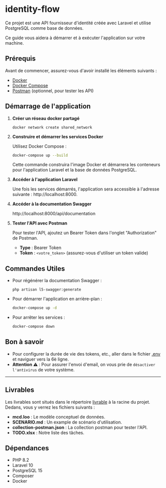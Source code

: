# identity-flow

Ce projet est une API fournisseur d'identité créée avec Laravel et utilise PostgreSQL comme base de données.

Ce guide vous aidera à démarrer et à exécuter l'application sur votre machine.

## Prérequis

Avant de commencer, assurez-vous d'avoir installé les éléments suivants :

- [Docker](https://www.docker.com/get-started)
- [Docker Compose](https://docs.docker.com/compose/install/)
- [Postman](https://www.postman.com/) (optionnel, pour tester les API)

## Démarrage de l'application

1. **Créer un réseau docker partagé**

    ```shell
    docker network create shared_network
    ```

2. **Construire et démarrer les services Docker**

   Utilisez Docker Compose :
    ```bash
    docker-compose up --build
    ```
   Cette commande construira l'image Docker et démarrera les conteneurs pour l'application Laravel et la base de données PostgreSQL.

3. **Accéder à l'application Laravel**

   Une fois les services démarrés, l'application sera accessible à l'adresse suivante : http://localhost:8000.
   
4. **Accéder à la documentation Swagger**

    http://localhost:8000/api/documentation

5. **Tester l'API avec Postman**

   Pour tester l'API, ajoutez un Bearer Token dans l'onglet "Authorization" de Postman.
    - **Type** : Bearer Token
    - **Token** : `<votre_token>` (assurez-vous d'utiliser un token valide)

## Commandes Utiles

- Pour régénérer la documentation Swagger :
    ```shell
    php artisan l5-swagger:generate
    ```


- Pour démarrer l'application en arrière-plan :
    ```bash
    docker-compose up -d
    ```
- Pour arrêter les services :
    ```bash
    docker-compose down
    ```

## Bon à savoir 

- Pour configurer la durée de vie des tokens, etc., aller dans le fichier [.env](.env) et naviguer vers la 6è ligne. 
- **Attention** ⚠️ : Pour assurer l'envoi d'email, on vous prie de ``désactiver l'antivirus`` de votre système.

---  

## Livrables

Les livrables sont situés dans le répertoire [livrable](livrable) à la racine du projet. Dedans, vous y verrez les fichiers suivants :
- **mcd.loo** : Le modèle conceptuel de données.
- **SCENARIO.md** : Un example de scénario d'utilisation.
- **collection-postman.json** : La collection postman pour tester l'API.
- **TODO.xlsx** : Notre liste des tâches.

## Dépendances

- PHP 8.2
- Laravel 10
- PostgreSQL 15
- Composer
- Docker

